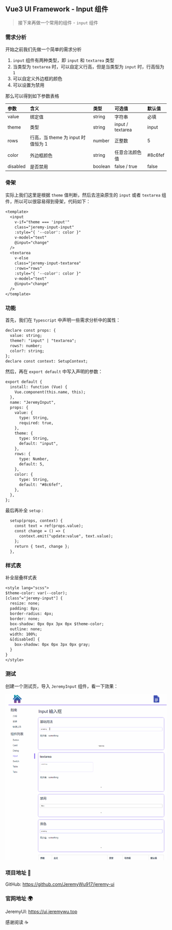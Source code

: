 ## Vue3 UI  Framework - Input 组件

> 接下来再做一个常用的组件 - `input` 组件

### 需求分析

开始之前我们先做一个简单的需求分析

1. `input` 组件有两种类型，即 `input` 和 `textarea` 类型
2. 当类型为 `textarea` 时，可以自定义行高，但是当类型为 `input` 时，行高恒为 `1`
3. 可以自定义外边框的颜色
4. 可以设置为禁用

那么可以得到如下参数表格

| 参数     | 含义                               | 类型    | 可选值           | 默认值  |
| :------- | :--------------------------------- | :------ | :--------------- | :------ |
| value    | 绑定值                             | string  | 字符串           | 必填    |
| theme    | 类型                               | string  | input / textarea | input   |
| rows     | 行高，当 theme 为 input 时值恒为 1 | number  | 正整数           | 5       |
| color    | 外边框颜色                         | string  | 任意合法颜色值   | #8c6fef |
| disabled | 是否禁用                           | boolean | false / true     | false   |

### 骨架

实际上我们这里是根据 `theme` 值判断，然后去渲染原生的 `input` 或者 `textarea` 组件，所以可以很容易得到骨架，代码如下：

```vue
<template>
  <input
    v-if="theme === 'input'"
    class="jeremy-input-input"
    :style="{ '--color': color }"
    v-model="text"
    @input="change"
  />
  <textarea
    v-else
    class="jeremy-input-textarea"
    :rows="rows"
    :style="{ '--color': color }"
    v-model="text"
    @input="change"
  />
</template>
```

### 功能

首先，我们在 `Typescript` 中声明一些需求分析中的属性：

```vue
declare const props: {
  value: string;
  theme?: "input" | "textarea";
  rows?: number;
  color?: string;
};
declare const context: SetupContext;
```

然后，再在 `export default` 中写入声明的参数：

```vue
export default {
  install: function (Vue) {
    Vue.component(this.name, this);
  },
  name: "JeremyInput",
  props: {
    value: {
      type: String,
      required: true,
    },
    theme: {
      type: String,
      default: "input",
    },
    rows: {
      type: Number,
      default: 5,
    },
    color: {
      type: String,
      default: "#8c6fef",
    },
  },
};
```

最后再补全 `setup` :

```vue
  setup(props, context) {
    const text = ref(props.value);
    const change = () => {
      context.emit("update:value", text.value);
    };
    return { text, change };
  },
```

### 样式表

补全层叠样式表

```vue
<style lang="scss">
$theme-color: var(--color);
[class^="jeremy-input"] {
  resize: none;
  padding: 8px;
  border-radius: 4px;
  border: none;
  box-shadow: 0px 0px 3px 0px $theme-color;
  outline: none;
  width: 100%;
  &[disabled] {
    box-shadow: 0px 0px 3px 0px gray;
  }
}
</style>
```

### 测试

创建一个测试页，导入 `JeremyInput` 组件，看一下效果：

![input](https://raw.githubusercontent.com/jeremywu917/jeremywuassets/main/src/blog/input.gif)

### 项目地址 :gift:

GitHub: https://github.com/JeremyWu917/jeremy-ui

### 官网地址 :earth_africa:

JeremyUI: https://ui.jeremywu.top



感谢阅读 :coffee:

